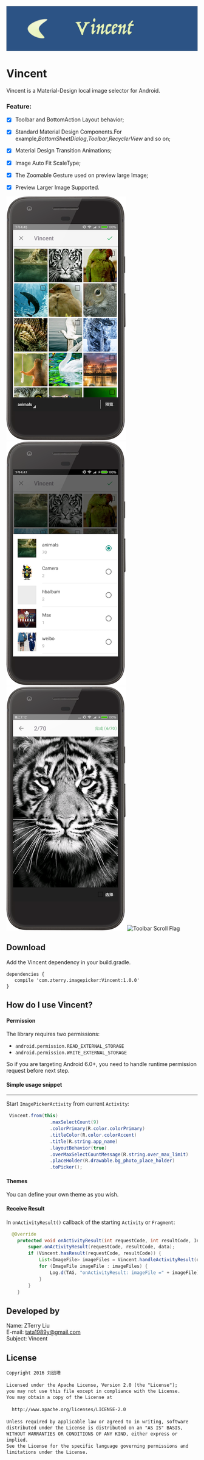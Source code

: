 ![](https://github.com/liuzhanta/Vincent/blob/master/screen_shot/market.png)

# Vincent
Vincent is a Material-Design local image selector for Android.  

### Feature:
- [x] Toolbar and BottomAction Layout behavior;
- [x] Standard Material Design Components.For example,*BottomSheetDialog*,*Toolbar*,*RecyclerView* and so on;
- [x] Material Design Transition Animations;
- [x] Image Auto Fit ScaleType;
- [x] The Zoomable Gesture used on preview large Image;
- [x] Preview Larger Image Supported.


![Material Design Toolbar](https://github.com/liuzhanta/Vincent/blob/master/screen_shot/device-2017-07-05-164616.png)
![Bottom Sheet Behavior](https://github.com/liuzhanta/Vincent/blob/master/screen_shot/device-2017-07-05-164812.png)
![Preview large Image](https://github.com/liuzhanta/Vincent/blob/master/screen_shot/device-2017-07-06-191318.png)
![Toolbar Scroll Flag](https://github.com/liuzhanta/Vincent/blob/master/screen_shot/image_scroll.gif)
## Download
Add the Vincent dependency in your build.gradle.
    
    dependencies {
       compile 'com.zterry.imagepicker:Vincent:1.0.0'
    }



## How do I use Vincent?
#### Permission
The library requires two permissions:
- `android.permission.READ_EXTERNAL_STORAGE`
- `android.permission.WRITE_EXTERNAL_STORAGE`

So if you are targeting Android 6.0+, you need to handle runtime permission request before next step.

#### Simple usage snippet
------
Start `ImagePickerActivity` from current `Activity`:

```java
 Vincent.from(this)
                .maxSelectCount(9)
                .colorPrimary(R.color.colorPrimary)
                .titleColor(R.color.colorAccent)
                .title(R.string.app_name)
                .layoutBehavior(true)
                .overMaxSelectCountMessage(R.string.over_max_limit)
                .placeHolder(R.drawable.bg_photo_place_holder)
                .toPicker();
```
 
#### Themes
You can define your own theme as you wish.

#### Receive Result
In `onActivityResult()` callback of the starting `Activity` or `Fragment`:

```java
  @Override
    protected void onActivityResult(int requestCode, int resultCode, Intent data) {
        super.onActivityResult(requestCode, resultCode, data);
        if (Vincent.hasResult(requestCode, resultCode)) {
            List<ImageFile> imageFiles = Vincent.handleActivityResult(data);
            for (ImageFile imageFile : imageFiles) {
                Log.d(TAG, "onActivityResult: imageFile =" + imageFile);
            }
        }
    }
```

## Developed by

Name: ZTerry Liu  
E-mail: tata1989y@gmail.com  
Subject: Vincent 
 
## License


    Copyright 2016 刘战塔
    
    Licensed under the Apache License, Version 2.0 (the "License");
    you may not use this file except in compliance with the License.
    You may obtain a copy of the License at
 
      http://www.apache.org/licenses/LICENSE-2.0
 
    Unless required by applicable law or agreed to in writing, software
    distributed under the License is distributed on an "AS IS" BASIS,
    WITHOUT WARRANTIES OR CONDITIONS OF ANY KIND, either express or implied.
    See the License for the specific language governing permissions and
    limitations under the License.  
